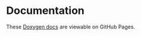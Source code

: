 # Documentation

These [Doxygen docs](https://bxparks.github.io/AceSegment/html/) are
viewable on GitHub Pages.
